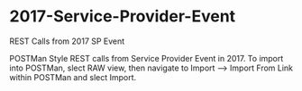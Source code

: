 # 2017-Service-Provider-Event
REST Calls from 2017 SP Event

POSTMan Style REST calls from Service Provider Event in 2017.  To import into POSTMan, slect RAW view, then navigate to Import --> Import From Link
within POSTMan and slect Import.  
